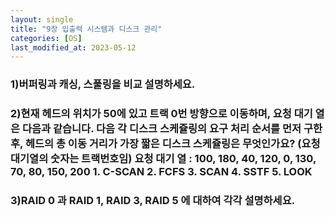 ```yaml
---
layout: single
title: "9장 입출력 시스템과 디스크 관리"
categories: [OS]
last_modified_at: 2023-05-12
---
```


### 1)버퍼링과 캐싱, 스풀링을 비교 설명하세요.

### 2)현재 헤드의 위치가 50에 있고 트랙 0번 방향으로 이동하며, 요청 대기 열은 다음과 같습니다. 다음 각 디스크 스케쥴링의 요구 처리 순서를 먼저 구한 후, 헤드의 총 이동 거리가 가장 짧은 디스크 스케쥴링은 무엇인가요? (요청 대기열의 숫자는 트랙번호임) 요청 대기 열 : 100, 180, 40, 120, 0, 130, 70, 80, 150, 200    1. C-SCAN 2. FCFS 3. SCAN 4. SSTF 5. LOOK

### 3)RAID 0 과 RAID 1, RAID 3, RAID 5 에 대하여 각각 설명하세요. 
